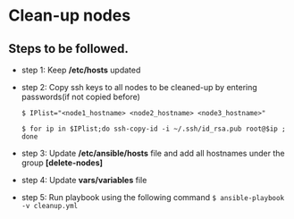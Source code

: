 # Clean-up nodes
## Steps to be followed.
- step 1:
	Keep **/etc/hosts** updated 
	
- step 2:
    Copy ssh keys to all nodes to be cleaned-up by entering passwords(if not copied before)
    
    ```$ IPlist="<node1_hostname> <node2_hostname> <node3_hostname>"```
	
    ```$ for ip in $IPlist;do ssh-copy-id -i ~/.ssh/id_rsa.pub root@$ip ; done```
	
- step 3:
	Update **/etc/ansible/hosts** file and add all hostnames under the group **[delete-nodes]**
	
- step 4: Update **vars/variables** file

- step 5: Run playbook using the following command
	```$ ansible-playbook -v cleanup.yml```